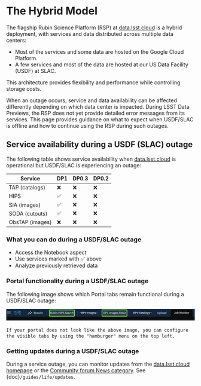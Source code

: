 # The Hybrid Model

The flagship Rubin Science Platform (RSP) at [data.lsst.cloud](https://data.lsst.cloud) is a hybrid deployment, with services and data distributed across multiple data centers:

- Most of the services and some data are hosted on the Google Cloud Platform.
- A few services and most of the data are hosted at our US Data Facility (USDF) at SLAC.

This architecture provides flexibility and performance while controlling storage costs.

When an outage occurs, service and data availability can be affected differently depending on which data center is impacted.
During LSST Data Previews, the RSP does not yet provide detailed error messages from its services.
This page provides guidance on what to expect when USDF/SLAC is offline and how to continue using the RSP during such outages.

## Service availability during a USDF (SLAC) outage

The following table shows service availability when [data.lsst.cloud](https://data.lsst.cloud) is operational but USDF/SLAC is experiencing an outage:

| Service         | DP1 | DP0.3 | DP0.2 |
| --------------- | --- | ----- | ----- |
| TAP (catalogs)  | ❌  | ❌    | ❌    |
| HIPS            | ✅  | ❌    | ❌    |
| SIA (images)    | ✅  | ❌    | ❌    |
| SODA (cutouts)  | ✅  | ❌    | ❌    |
| ObsTAP (images) | ❌  | ❌    | ❌    |

### What you can do during a USDF/SLAC outage

- Access the Notebook aspect
- Use services marked with ✅ above
- Analyze previously retrieved data

### Portal functionality during a USDF/SLAC outage

The following image shows which Portal tabs remain functional during a USDF/SLAC outage:

![Working portal tabs](portal_nogo.png)

```{tip}
If your portal does not look like the above image, you can configure the visible tabs by using the "hamburger" menu on the top left.
```

### Getting updates during a USDF/SLAC outage

During a service outage, you can monitor updates from the [data.lsst.cloud homepage](https://data.lsst.cloud) or the [Community forum News category](https://community.lsst.org/c/news/data-services/64). See {doc}`/guides/life/updates`.
